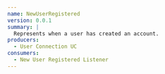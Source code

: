```yaml
---
name: NewUserRegistered
version: 0.0.1
summary: |
  Represents when a user has created an account.
producers:
  - User Connection UC
consumers:
  - New User Registered Listener
---
```


<NodeGraph title="Consumer / Producer Diagram" />
